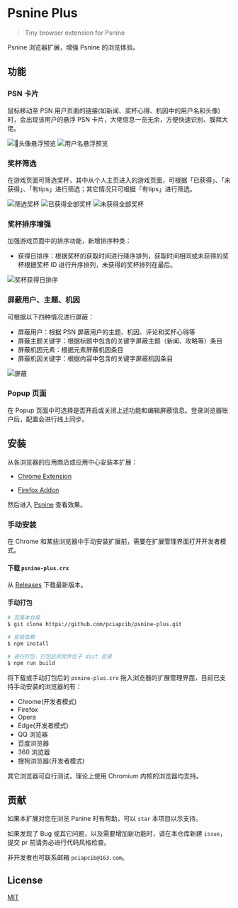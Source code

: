 # Psnine Plus

> Tiny browser extension for Psnine

Psnine 浏览器扩展，增强 Psnine 的浏览体验。

## 功能

### PSN 卡片

鼠标移动至 PSN 用户页面的链接(如新闻、奖杯心得、机因中的用户名和头像)时，会出现该用户的悬浮 PSN 卡片，大佬信息一览无余，方便快速识别、膜拜大佬。

![头像悬浮预览](screenshots/1.jpeg) 
![用户名悬浮预览](screenshots/2.jpeg)

### 奖杯筛选

在游戏页面可筛选奖杯，其中从个人主页进入的游戏页面，可根据「已获得」、「未获得」、「有tips」进行筛选；其它情况只可根据「有tips」进行筛选。

![筛选奖杯](screenshots/3.jpeg) 
![已获得全部奖杯](screenshots/4.jpeg)
![未获得全部奖杯](screenshots/5.jpeg)

### 奖杯排序增强

加强游戏页面中的排序功能，新增排序种类：

- 获得日排序：根据奖杯的获取时间进行降序排列，获取时间相同或未获得的奖杯根据奖杯 ID 进行升序排列，未获得的奖杯排列在最后。

![奖杯获得日排序](screenshots/6.jpeg)

### 屏蔽用户、主题、机因

可根据以下四种情况进行屏蔽：

- 屏蔽用户：根据 PSN 屏蔽用户的主题、机因、评论和奖杯心得等
- 屏蔽主题关键字：根据标题中包含的关键字屏蔽主题（新闻、攻略等）条目
- 屏蔽机因元素：根据元素屏蔽机因条目
- 屏蔽机因关键字：根据内容中包含的关键字屏蔽机因条目

![屏蔽](screenshots/7.jpeg) 

### Popup 页面

在 Popup 页面中可选择是否开启或关闭上述功能和编辑屏蔽信息。登录浏览器账户后，配置会进行线上同步。

## 安装

从各浏览器的应用商店或应用中心安装本扩展：

- [Chrome Extension](https://chrome.google.com/webstore/detail/psnine-plus/lpalganafhechhdedehdbaenciakmgka)

- [Firefox Addon](https://addons.mozilla.org/zh-CN/firefox/addon/psnine-plus)

然后进入 [Psnine](https://psnine.com) 查看效果。

### 手动安装

在 Chrome 和某些浏览器中手动安装扩展前，需要在扩展管理界面打开开发者模式。

#### 下载 `psnine-plus.crx`

从 [Releases](https://github.com/pciapcib/psnine-plus/releases) 下载最新版本。

#### 手动打包

``` bash
# 克隆本仓库
$ git clone https://github.com/pciapcib/psnine-plus.git

# 安装依赖
$ npm install

# 进行打包，打包后的文件位于 dist 目录
$ npm run build
```

将下载或手动打包后的 `psnine-plus.crx` 拖入浏览器的扩展管理界面，目前已支持手动安装的浏览器的有：

- Chrome(开发者模式)
- Firefox
- Opera
- Edge(开发者模式)
- QQ 浏览器
- 百度浏览器
- 360 浏览器
- 搜狗浏览器(开发者模式)

其它浏览器可自行测试，理论上使用 Chromium 内核的浏览器均支持。

## 贡献

如果本扩展对您在浏览 Psnine 时有帮助，可以 `star` 本项目以示支持。

如果发现了 Bug 或其它问题，以及需要增加新功能时，请在本仓库新建 `issue`，提交 pr 前请务必进行代码风格检查。

非开发者也可联系邮箱 `pciapcib@163.com`。

## License

[MIT](https://opensource.org/licenses/MIT)
